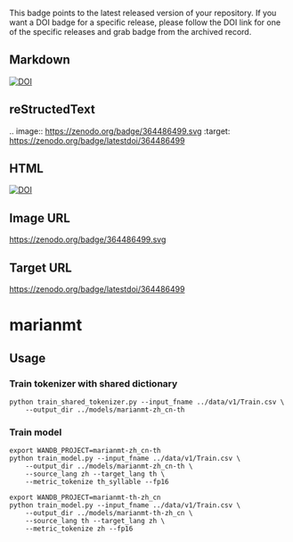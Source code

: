This badge points to the latest released version of your repository. If you want a DOI badge for a specific release, please follow the DOI link for one of the specific releases and grab badge from the archived record.

## Markdown
[![DOI](https://zenodo.org/badge/364486499.svg)](https://zenodo.org/badge/latestdoi/364486499)

## reStructedText

.. image:: https://zenodo.org/badge/364486499.svg
   :target: https://zenodo.org/badge/latestdoi/364486499
   
## HTML

<a href="https://zenodo.org/badge/latestdoi/364486499"><img src="https://zenodo.org/badge/364486499.svg" alt="DOI"></a>

## Image URL

https://zenodo.org/badge/364486499.svg

## Target URL

https://zenodo.org/badge/latestdoi/364486499


# marianmt

## Usage


### Train tokenizer with shared dictionary

```
python train_shared_tokenizer.py --input_fname ../data/v1/Train.csv \
	--output_dir ../models/marianmt-zh_cn-th
```

### Train model

```
export WANDB_PROJECT=marianmt-zh_cn-th
python train_model.py --input_fname ../data/v1/Train.csv \
	--output_dir ../models/marianmt-zh_cn-th \
	--source_lang zh --target_lang th \
	--metric_tokenize th_syllable --fp16
```

```
export WANDB_PROJECT=marianmt-th-zh_cn
python train_model.py --input_fname ../data/v1/Train.csv \
	--output_dir ../models/marianmt-th-zh_cn \
	--source_lang th --target_lang zh \
	--metric_tokenize zh --fp16
```
